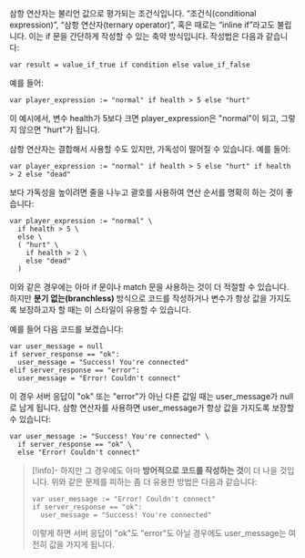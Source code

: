 삼항 연산자는 불리언 값으로 평가되는 조건식입니다. 
“조건식(conditional expression)”, “삼항 연산자(ternary operator)”, 혹은 때로는 “inline if”라고도 불립니다. 
이는 if 문을 간단하게 작성할 수 있는 축약 방식입니다. 작성법은 다음과 같습니다:

```gdscript
var result = value_if_true if condition else value_if_false
```

예를 들어:

```gdscript
var player_expression := "normal" if health > 5 else "hurt"
```

이 예시에서, 변수 health가 5보다 크면 player_expression은 "normal"이 되고, 그렇지 않으면 "hurt"가 됩니다.

삼항 연산자는 결합해서 사용할 수도 있지만, 가독성이 떨어질 수 있습니다. 예를 들어:

```gdscript
var player_expression := "normal" if health > 5 else "hurt" if health > 2 else "dead"
```

보다 가독성을 높이려면 줄을 나누고 괄호를 사용하여 연산 순서를 명확히 하는 것이 좋습니다:

```gdscript
var player_expression := "normal" \
  if health > 5 \
  else \
  ( "hurt" \
    if health > 2 \
    else "dead"
  )
```

이와 같은 경우에는 아마 if 문이나 match 문을 사용하는 것이 더 적절할 수 있습니다. 
하지만 **분기 없는(branchless)** 방식으로 코드를 작성하거나 변수가 항상 값을 가지도록 보장하고자 할 때는 이 스타일이 유용할 수 있습니다.

예를 들어 다음 코드를 보겠습니다:

```gdscript
var user_message = null
if server_response == "ok":
  user_message = "Success! You're connected"
elif server_response == "error":
  user_message = "Error! Couldn't connect"
```

이 경우 서버 응답이 "ok" 또는 "error"가 아닌 다른 값일 때는 user_message가 null로 남게 됩니다. 
삼항 연산자를 사용하면 user_message가 항상 값을 가지도록 보장할 수 있습니다:

```gdscript
var user_message := "Success! You're connected" \
  if server_response == "ok" \
  else "Error! Couldn't connect"
```

> [!info]- 하지만 그 경우에도 아마 **방어적으로 코드를 작성하는 것**이 더 나을 것입니다.
> 위와 같은 문제를 피하는 좀 더 유용한 방법은 다음과 같습니다:
> 
> ```gdscript
> var user_message := "Error! Couldn't connect"
> if server_response == "ok":
> 	user_message = "Success! You're connected"
> ```
> 
> 이렇게 하면 서버 응답이 "ok"도 "error"도 아닐 경우에도 user_message는 여전히 값을 가지게 됩니다.